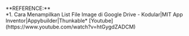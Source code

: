


<br>
**REFERENCE:**<br>
*1. Cara Menampilkan List File Image di Google Drive - Kodular|MIT App Inventor|Appybuilder|Thunkable* [Youtube](https://www.youtube.com/watch?v=htGygdZADCM) <br>

